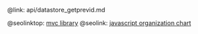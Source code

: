 @link: api/datastore_getprevid.md

@seolinktop: [mvc library](https://webix.com)
@seolink: [javascript organization chart](https://webix.com/widget/organogram/)